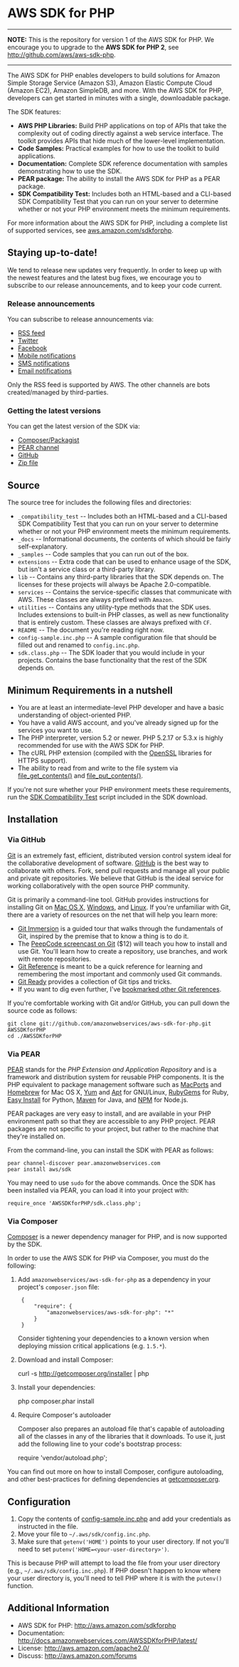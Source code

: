 # AWS SDK for PHP

---

**NOTE:** This is the repository for version 1 of the AWS SDK for PHP. We encourage you to upgrade to the
**AWS SDK for PHP 2**, see <http://github.com/aws/aws-sdk-php>.

---

The AWS SDK for PHP enables developers to build solutions for Amazon Simple Storage Service (Amazon S3),
Amazon Elastic Compute Cloud (Amazon EC2), Amazon SimpleDB, and more. With the AWS SDK for PHP, developers
can get started in minutes with a single, downloadable package.

The SDK features:

* **AWS PHP Libraries:** Build PHP applications on top of APIs that take the complexity out of coding directly
  against a web service interface. The toolkit provides APIs that hide much of the lower-level implementation.
* **Code Samples:** Practical examples for how to use the toolkit to build applications.
* **Documentation:** Complete SDK reference documentation with samples demonstrating how to use the SDK.
* **PEAR package:** The ability to install the AWS SDK for PHP as a PEAR package.
* **SDK Compatibility Test:** Includes both an HTML-based and a CLI-based SDK Compatibility Test that you can
  run on your server to determine whether or not your PHP environment meets the minimum requirements.

For more information about the AWS SDK for PHP, including a complete list of supported services, see
[aws.amazon.com/sdkforphp](http://aws.amazon.com/sdkforphp).


## Staying up-to-date!
We tend to release new updates very frequently. In order to keep up with the newest features and the latest bug fixes,
we encourage you to subscribe to our release announcements, and to keep your code current.

### Release announcements
You can subscribe to release announcements via:

* [RSS feed](http://pear.amazonwebservices.com/feed.xml)
* [Twitter](https://twitter.com/awssdkforphp)
* [Facebook](https://www.facebook.com/pages/AWS-SDK-for-PHP/276240099155588)
* [Mobile notifications](http://ifttt.com/recipes/52404)
* [SMS notifications](http://ifttt.com/recipes/52409)
* [Email notifications](http://ifttt.com/recipes/52408)

Only the RSS feed is supported by AWS. The other channels are bots created/managed by third-parties.

### Getting the latest versions
You can get the latest version of the SDK via:

* [Composer/Packagist](http://packagist.org/packages/amazonwebservices/aws-sdk-for-php)
* [PEAR channel](http://pear.amazonwebservices.com)
* [GitHub](http://github.com/amazonwebservices/aws-sdk-for-php)
* [Zip file](http://aws.amazon.com/sdkforphp/)


## Source
The source tree for includes the following files and directories:

* `_compatibility_test` -- Includes both an HTML-based and a CLI-based SDK Compatibility Test that you can
  run on your server to determine whether or not your PHP environment meets the minimum requirements.
* `_docs` -- Informational documents, the contents of which should be fairly self-explanatory.
* `_samples` -- Code samples that you can run out of the box.
* `extensions` -- Extra code that can be used to enhance usage of the SDK, but isn't a service class or a
  third-party library.
* `lib` -- Contains any third-party libraries that the SDK depends on. The licenses for these projects will
  always be Apache 2.0-compatible.
* `services` -- Contains the service-specific classes that communicate with AWS. These classes are always
  prefixed with `Amazon`.
* `utilities` -- Contains any utility-type methods that the SDK uses. Includes extensions to built-in PHP
  classes, as well as new functionality that is entirely custom. These classes are always prefixed with `CF`.
* `README` -- The document you're reading right now.
* `config-sample.inc.php` -- A sample configuration file that should be filled out and renamed to `config.inc.php`.
* `sdk.class.php` -- The SDK loader that you would include in your projects. Contains the base functionality
  that the rest of the SDK depends on.


## Minimum Requirements in a nutshell

* You are at least an intermediate-level PHP developer and have a basic understanding of object-oriented PHP.
* You have a valid AWS account, and you've already signed up for the services you want to use.
* The PHP interpreter, version 5.2 or newer. PHP 5.2.17 or 5.3.x is highly recommended for use with the AWS SDK for PHP.
* The cURL PHP extension (compiled with the [OpenSSL](http://openssl.org) libraries for HTTPS support).
* The ability to read from and write to the file system via [file_get_contents()](http://php.net/file_get_contents) and [file_put_contents()](http://php.net/file_put_contents).

If you're not sure whether your PHP environment meets these requirements, run the
[SDK Compatibility Test](http://github.com/amazonwebservices/aws-sdk-for-php/tree/master/_compatibility_test/) script
included in the SDK download.


## Installation

### Via GitHub

[Git](http://git-scm.com) is an extremely fast, efficient, distributed version control system ideal for the
collaborative development of software. [GitHub](http://github.com/amazonwebservices) is the best way to
collaborate with others. Fork, send pull requests and manage all your public and private git repositories.
We believe that GitHub is the ideal service for working collaboratively with the open source PHP community.

Git is primarily a command-line tool. GitHub provides instructions for installing Git on
[Mac OS X](http://help.github.com/mac-git-installation/), [Windows](http://help.github.com/win-git-installation/),
and [Linux](http://help.github.com/linux-git-installation/). If you're unfamiliar with Git, there are a variety
of resources on the net that will help you learn more:

* [Git Immersion](http://gitimmersion.com) is a guided tour that walks through the fundamentals of Git, inspired
  by the premise that to know a thing is to do it.
* The [PeepCode screencast on Git](https://peepcode.com/products/git) ($12) will teach you how to install and
  use Git. You'll learn how to create a repository, use branches, and work with remote repositories.
* [Git Reference](http://gitref.org) is meant to be a quick reference for learning and remembering the most
  important and commonly used Git commands.
* [Git Ready](http://gitready.com) provides a collection of Git tips and tricks.
* If you want to dig even further, I've [bookmarked other Git references](http://pinboard.in/u:skyzyx/t:git).

If you're comfortable working with Git and/or GitHub, you can pull down the source code as follows:

    git clone git://github.com/amazonwebservices/aws-sdk-for-php.git AWSSDKforPHP
    cd ./AWSSDKforPHP

### Via PEAR

[PEAR](http://pear.php.net) stands for the _PHP Extension and Application Repository_ and is a framework and
distribution system for reusable PHP components. It is the PHP equivalent to package management software such as
[MacPorts](http://macports.org) and [Homebrew](https://github.com/mxcl/homebrew) for Mac OS X,
[Yum](http://fedoraproject.org/wiki/Tools/yum) and [Apt](http://wiki.debian.org/Apt) for GNU/Linux,
[RubyGems](http://rubygems.org) for Ruby, [Easy Install](http://packages.python.org/distribute/easy_install.html)
for Python, [Maven](http://maven.apache.org) for Java, and [NPM](http://npm.mape.me) for Node.js.

PEAR packages are very easy to install, and are available in your PHP environment path so that they are accessible
to any PHP project. PEAR packages are not specific to your project, but rather to the machine that they're
installed on.

From the command-line, you can install the SDK with PEAR as follows:

    pear channel-discover pear.amazonwebservices.com
    pear install aws/sdk

You may need to use `sudo` for the above commands. Once the SDK has been installed via PEAR, you can load it into
your project with:

	require_once 'AWSSDKforPHP/sdk.class.php';

### Via Composer

[Composer](http://getcomposer.org) is a newer dependency manager for PHP, and is now supported by the SDK.

In order to use the AWS SDK for PHP via Composer, you must do the following:

1. Add ``amazonwebservices/aws-sdk-for-php`` as a dependency in your project's ``composer.json`` file:

        {
            "require": {
                "amazonwebservices/aws-sdk-for-php": "*"
            }
        }

    Consider tightening your dependencies to a known version when deploying mission critical applications (e.g. ``1.5.*``).

2. Download and install Composer:

    curl -s http://getcomposer.org/installer | php

3. Install your dependencies:

    php composer.phar install

4. Require Composer's autoloader

    Composer also prepares an autoload file that's capable of autoloading all of the classes in any of the libraries that it downloads. To use it, just add the following line to your code's bootstrap process:

    require 'vendor/autoload.php';

You can find out more on how to install Composer, configure autoloading, and other best-practices for defining dependencies at [getcomposer.org](http://getcomposer.org).

## Configuration

1. Copy the contents of [config-sample.inc.php](https://github.com/amazonwebservices/aws-sdk-for-php/raw/master/config-sample.inc.php)
   and add your credentials as instructed in the file.
2. Move your file to `~/.aws/sdk/config.inc.php`.
3. Make sure that `getenv('HOME')` points to your user directory. If not you'll need to set
   `putenv('HOME=<your-user-directory>')`.

This is because PHP will attempt to load the file from your user directory (e.g., `~/.aws/sdk/config.inc.php`).
If PHP doesn't happen to know where your user directory is, you'll need to tell PHP where it is with the `putenv()`
function.


## Additional Information

* AWS SDK for PHP: <http://aws.amazon.com/sdkforphp>
* Documentation: <http://docs.amazonwebservices.com/AWSSDKforPHP/latest/>
* License: <http://aws.amazon.com/apache2.0/>
* Discuss: <http://aws.amazon.com/forums>
